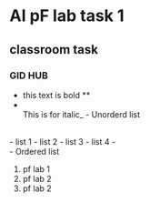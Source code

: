 # AI pF lab task 1
## classroom task
### GID HUB

* this text is bold **
* <br/>
  This is for italic_
  - Unorderd list
<br/>
- list 1
- list 2
- list 3
- list 4
  -<br/>
- Ordered list
  
1. pf lab 1
2. pf lab 2
3. pf lab 2





